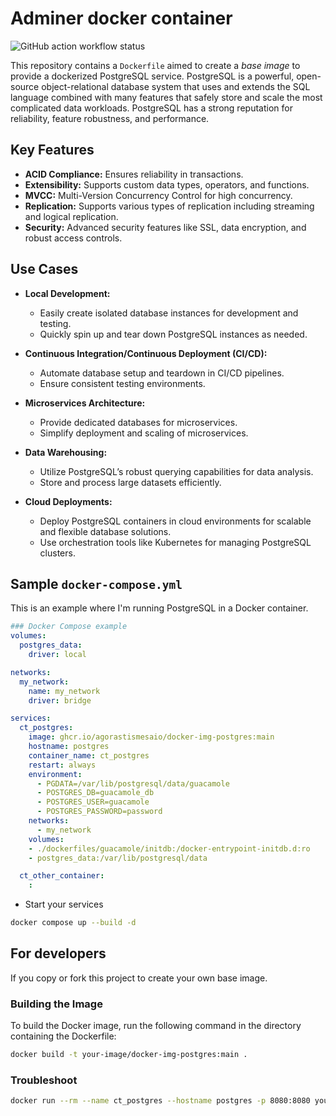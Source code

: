 # Adminer docker container

![GitHub action workflow status](https://github.com/AgorastisMesaio/docker-img-postgres/actions/workflows/docker-publish.yml/badge.svg)

This repository contains a `Dockerfile` aimed to create a *base image* to provide a dockerized PostgreSQL service. PostgreSQL is a powerful, open-source object-relational database system that uses and extends the SQL language combined with many features that safely store and scale the most complicated data workloads. PostgreSQL has a strong reputation for reliability, feature robustness, and performance.

## Key Features

- **ACID Compliance:** Ensures reliability in transactions.
- **Extensibility:** Supports custom data types, operators, and functions.
- **MVCC:** Multi-Version Concurrency Control for high concurrency.
- **Replication:** Supports various types of replication including streaming and logical replication.
- **Security:** Advanced security features like SSL, data encryption, and robust access controls.

## Use Cases

- **Local Development:**
  - Easily create isolated database instances for development and testing.
  - Quickly spin up and tear down PostgreSQL instances as needed.

- **Continuous Integration/Continuous Deployment (CI/CD):**
  - Automate database setup and teardown in CI/CD pipelines.
  - Ensure consistent testing environments.

- **Microservices Architecture:**
  - Provide dedicated databases for microservices.
  - Simplify deployment and scaling of microservices.

- **Data Warehousing:**
  - Utilize PostgreSQL’s robust querying capabilities for data analysis.
  - Store and process large datasets efficiently.

- **Cloud Deployments:**
  - Deploy PostgreSQL containers in cloud environments for scalable and flexible database solutions.
  - Use orchestration tools like Kubernetes for managing PostgreSQL clusters.

## Sample `docker-compose.yml`

This is an example where I'm running PostgreSQL in a Docker container.

```yaml
### Docker Compose example
volumes:
  postgres_data:
    driver: local

networks:
  my_network:
    name: my_network
    driver: bridge

services:
  ct_postgres:
    image: ghcr.io/agorastismesaio/docker-img-postgres:main
    hostname: postgres
    container_name: ct_postgres
    restart: always
    environment:
      - PGDATA=/var/lib/postgresql/data/guacamole
      - POSTGRES_DB=guacamole_db
      - POSTGRES_USER=guacamole
      - POSTGRES_PASSWORD=password
    networks:
      - my_network
    volumes:
    - ./dockerfiles/guacamole/initdb:/docker-entrypoint-initdb.d:ro
    - postgres_data:/var/lib/postgresql/data

  ct_other_container:
    :
```

- Start your services

```sh
docker compose up --build -d
```

## For developers

If you copy or fork this project to create your own base image.

### Building the Image

To build the Docker image, run the following command in the directory containing the Dockerfile:

```sh
docker build -t your-image/docker-img-postgres:main .
```

### Troubleshoot

```sh
docker run --rm --name ct_postgres --hostname postgres -p 8080:8080 your-image/docker-img-postgres:main
```
